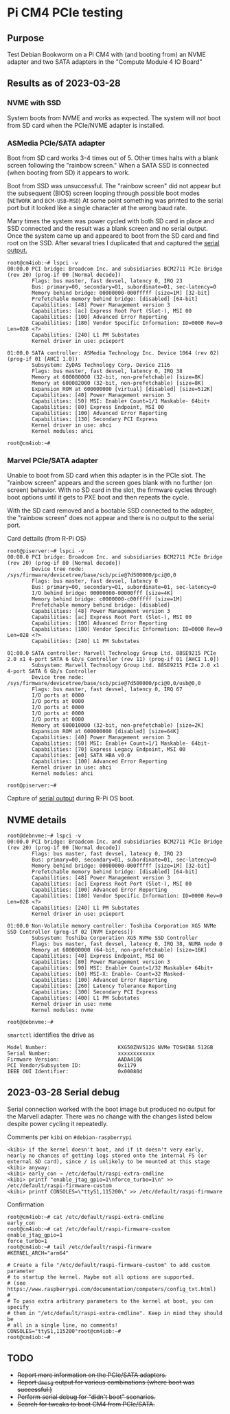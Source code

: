 # Pi CM4 PCIe testing

## Purpose

Test Debian Bookworm on a Pi CM4 with (and booting from) an NVME adapter and two SATA adapters in the "Compute Module 4 IO Board"

## Results as of 2023-03-28

### NVME with SSD

System boots from NVME and works as expected. The system will *not* boot from SD card when the PCIe/NVME adapter is installed.

### ASMedia PCIe/SATA adapter

Boot from SD card works 3-4 times out of 5. Other times halts with a blank screen following the "rainbow screen." When a SATA SSD is connected (when  booting from SD) it appears to work.

Boot from SSD was unsuccessful. The "rainbow screen" did not appear but the subsequent (BIOS) screen looping through possible boot modes (`NETWORK` and `BCM-USB-MSD`) At some point something was printed to the serial port but it looked like a single character at the wrong baud rate.

Many times the system was power cycled with both SD card in place and SSD connected and the result was a blank screen and no serial output. Once the system came up and appeared to boot from the SD card and find root on the SSD. After sevaral tries I duplicated that and captured the [serial output.](./minicom-SD_boot-SSD_root.cap.txt
)

```text
root@cm4iob:~# lspci -v
00:00.0 PCI bridge: Broadcom Inc. and subsidiaries BCM2711 PCIe Bridge (rev 20) (prog-if 00 [Normal decode])
        Flags: bus master, fast devsel, latency 0, IRQ 23
        Bus: primary=00, secondary=01, subordinate=01, sec-latency=0
        Memory behind bridge: 00000000-000fffff [size=1M] [32-bit]
        Prefetchable memory behind bridge: [disabled] [64-bit]
        Capabilities: [48] Power Management version 3
        Capabilities: [ac] Express Root Port (Slot-), MSI 00
        Capabilities: [100] Advanced Error Reporting
        Capabilities: [180] Vendor Specific Information: ID=0000 Rev=0 Len=028 <?>
        Capabilities: [240] L1 PM Substates
        Kernel driver in use: pcieport

01:00.0 SATA controller: ASMedia Technology Inc. Device 1064 (rev 02) (prog-if 01 [AHCI 1.0])
        Subsystem: ZyDAS Technology Corp. Device 2116
        Flags: bus master, fast devsel, latency 0, IRQ 38
        Memory at 600080000 (32-bit, non-prefetchable) [size=8K]
        Memory at 600082000 (32-bit, non-prefetchable) [size=8K]
        Expansion ROM at 600000000 [virtual] [disabled] [size=512K]
        Capabilities: [40] Power Management version 3
        Capabilities: [50] MSI: Enable+ Count=1/1 Maskable- 64bit+
        Capabilities: [80] Express Endpoint, MSI 00
        Capabilities: [100] Advanced Error Reporting
        Capabilities: [130] Secondary PCI Express
        Kernel driver in use: ahci
        Kernel modules: ahci

root@cm4iob:~# 
```

### Marvel PCIe/SATA adapter

Unable to boot from SD card when this adapter is in the PCIe slot. The "rainbow screen" appears and the screen goes blank with no further (on screen) behavior. With no SD card in the slot, the firmware cycles through boot options until it gets to PXE boot and then repeats the cycle.

With the SD card removed and a bootable SSD connected to the adapter, the "rainbow screen" does not appear and there is no output to the serial port.

Card dettails (from R-Pi OS)

```text
root@piserver:~# lspci -v
00:00.0 PCI bridge: Broadcom Inc. and subsidiaries BCM2711 PCIe Bridge (rev 20) (prog-if 00 [Normal decode])
        Device tree node: /sys/firmware/devicetree/base/scb/pcie@7d500000/pci@0,0
        Flags: bus master, fast devsel, latency 0
        Bus: primary=00, secondary=01, subordinate=01, sec-latency=0
        I/O behind bridge: 00000000-00000fff [size=4K]
        Memory behind bridge: c0000000-c00fffff [size=1M]
        Prefetchable memory behind bridge: [disabled]
        Capabilities: [48] Power Management version 3
        Capabilities: [ac] Express Root Port (Slot-), MSI 00
        Capabilities: [100] Advanced Error Reporting
        Capabilities: [180] Vendor Specific Information: ID=0000 Rev=0 Len=028 <?>
        Capabilities: [240] L1 PM Substates

01:00.0 SATA controller: Marvell Technology Group Ltd. 88SE9215 PCIe 2.0 x1 4-port SATA 6 Gb/s Controller (rev 11) (prog-if 01 [AHCI 1.0])
        Subsystem: Marvell Technology Group Ltd. 88SE9215 PCIe 2.0 x1 4-port SATA 6 Gb/s Controller
        Device tree node: /sys/firmware/devicetree/base/scb/pcie@7d500000/pci@0,0/usb@0,0
        Flags: bus master, fast devsel, latency 0, IRQ 67
        I/O ports at 0000
        I/O ports at 0000
        I/O ports at 0000
        I/O ports at 0000
        I/O ports at 0000
        Memory at 600010000 (32-bit, non-prefetchable) [size=2K]
        Expansion ROM at 600000000 [disabled] [size=64K]
        Capabilities: [40] Power Management version 3
        Capabilities: [50] MSI: Enable+ Count=1/1 Maskable- 64bit-
        Capabilities: [70] Express Legacy Endpoint, MSI 00
        Capabilities: [e0] SATA HBA v0.0
        Capabilities: [100] Advanced Error Reporting
        Kernel driver in use: ahci
        Kernel modules: ahci

root@piserver:~#
```

Capture of [serial output](./minicom-SD_Raspbian-Marvell.cap.txt) during R-Pi OS boot.

## NVME details

```text
root@debnvme:~# lspci -v
00:00.0 PCI bridge: Broadcom Inc. and subsidiaries BCM2711 PCIe Bridge (rev 20) (prog-if 00 [Normal decode])
        Flags: bus master, fast devsel, latency 0, IRQ 23
        Bus: primary=00, secondary=01, subordinate=01, sec-latency=0
        Memory behind bridge: 00000000-000fffff [size=1M] [32-bit]
        Prefetchable memory behind bridge: [disabled] [64-bit]
        Capabilities: [48] Power Management version 3
        Capabilities: [ac] Express Root Port (Slot-), MSI 00
        Capabilities: [100] Advanced Error Reporting
        Capabilities: [180] Vendor Specific Information: ID=0000 Rev=0 Len=028 <?>
        Capabilities: [240] L1 PM Substates
        Kernel driver in use: pcieport

01:00.0 Non-Volatile memory controller: Toshiba Corporation XG5 NVMe SSD Controller (prog-if 02 [NVM Express])
        Subsystem: Toshiba Corporation XG5 NVMe SSD Controller
        Flags: bus master, fast devsel, latency 0, IRQ 38, NUMA node 0
        Memory at 600000000 (64-bit, non-prefetchable) [size=16K]
        Capabilities: [40] Express Endpoint, MSI 00
        Capabilities: [80] Power Management version 3
        Capabilities: [90] MSI: Enable+ Count=1/32 Maskable+ 64bit+
        Capabilities: [b0] MSI-X: Enable- Count=32 Masked-
        Capabilities: [100] Advanced Error Reporting
        Capabilities: [260] Latency Tolerance Reporting
        Capabilities: [300] Secondary PCI Express
        Capabilities: [400] L1 PM Substates
        Kernel driver in use: nvme
        Kernel modules: nvme

root@debnvme:~# 
```

`smartctl` identifies the drive as

```text
Model Number:                       KXG50ZNV512G NVMe TOSHIBA 512GB
Serial Number:                      xxxxxxxxxxxx
Firmware Version:                   AADA4106
PCI Vendor/Subsystem ID:            0x1179
IEEE OUI Identifier:                0x00080d
```

## 2023-03-28 Serial debug

Serial connection worked with the boot image but produced no output for the Marvell adapter. There was no change with the changes listed below despite power cycling it repeatedly.

Comments per `kibi` on `#debian-raspberrypi`

```text
<kibi> if the kernel doesn't boot, and if it doesn't very early, nearly no chances of getting logs stored onto the internal FS (or external SD card), since / is unlikely to be mounted at this stage
<kibi> anyway:
<kibi> early_con → /etc/default/raspi-extra-cmdline
<kibi> printf "enable_jtag_gpio=1\nforce_turbo=1\n" >> /etc/default/raspi-firmware-custom
<kibi> printf CONSOLES=\"ttyS1,115200\" >> /etc/default/raspi-firmware
```

Confirmation

```text
root@cm4iob:~# cat /etc/default/raspi-extra-cmdline
early_con
root@cm4iob:~# cat /etc/default/raspi-firmware-custom
enable_jtag_gpio=1
force_turbo=1
root@cm4iob:~# tail /etc/default/raspi-firmware
#KERNEL_ARCH="arm64"

# Create a file "/etc/default/raspi-firmware-custom" to add custom parameter
# to startup the kernel. Maybe not all options are supported.
# (see https://www.raspberrypi.com/documentation/computers/config_txt.html)
#
# To pass extra arbitrary parameters to the kernel at boot, you can specify
# them in "/etc/default/raspi-extra-cmdline". Keep in mind they should be
# all in a single line, no comments!
CONSOLES="ttyS1,115200"root@cm4iob:~# 
root@cm4iob:~# 
```

## TODO

* ~~Report more information on the PCIe/SATA adapters.~~
* ~~Report `dmesg` output for various combinations (where boot was successful.)~~
* ~~Perform serial debug for "didn't boot" scenarios.~~
* ~~Search for tweaks to boot CM4 from PCIe/SATA.~~
